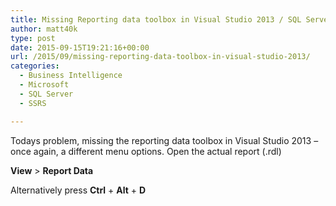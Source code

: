 ```yaml
---
title: Missing Reporting data toolbox in Visual Studio 2013 / SQL Server 2014
author: matt40k
type: post
date: 2015-09-15T19:21:16+00:00
url: /2015/09/missing-reporting-data-toolbox-in-visual-studio-2013/
categories:
  - Business Intelligence
  - Microsoft
  - SQL Server
  - SSRS

---
```

Todays problem, missing the reporting data toolbox in Visual Studio 2013 – once again, a different menu options. Open the actual report (.rdl)

**View** > **Report Data**

Alternatively press **Ctrl** + **Alt** + **D**
